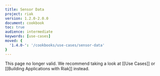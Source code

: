 ```yaml
---
title: Sensor Data
project: riak
version: 1.2.0-2.0.0
document: cookbook
toc: true
audience: intermediate
keywords: [use-cases]
moved: {
  '1.4.0-': '/cookbooks/use-cases/sensor-data'
}
---
```


This page no longer valid. We recommend taking a look at [[Use Cases]] or [[Building Applications with Riak]] instead.